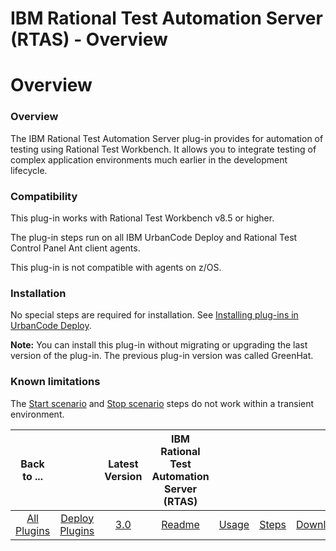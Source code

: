 
IBM Rational Test Automation Server (RTAS) - Overview
=====================================================

# Overview



### Overview




  The IBM Rational Test Automation Server plug-in provides for automation of testing using Rational Test Workbench. It allows you to integrate testing of complex application environments much earlier in the development lifecycle. 


### Compatibility


This plug-in works with Rational Test Workbench v8.5 or higher.


The plug-in steps run on all IBM UrbanCode Deploy and Rational Test Control Panel Ant client agents.


This plug-in is not compatible with agents on z/OS. 


### Installation


No special steps are required for installation. See [Installing plug-ins in UrbanCode Deploy](https://www.urbancode.com/resource/installing-plug-ins-in-urbancode-products/ "Installing plug-ins in UrbanCode Deploy").


**Note:** You can install this plug-in without migrating or upgrading the last version of the plug-in. The previous plug-in version was called GreenHat.


### Known limitations


The [Start scenario](#start_scenario) and [Stop scenario](#stop_scenario) steps do not work within a transient environment.




|Back to ...||Latest Version|IBM Rational Test Automation Server (RTAS) ||||
| :---: | :---: | :---: | :---: | :---: | :---: | :---: |
|[All Plugins](../../index.md)|[Deploy Plugins](../README.md)|[3.0](https://raw.githubusercontent.com/UrbanCode/IBM-UCD-PLUGINS/main/files/RTAS-UCD/RTAS-UCD-3.0.zip)|[Readme](README.md)|[Usage](usage.md)|[Steps](steps.md)|[Downloads](downloads.md)|
